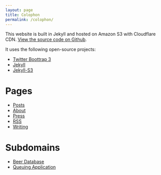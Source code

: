 ```yaml
---
layout: page 
title: Colophon
permalink: /colophon/
---
```

This website is built in Jekyll and hosted on Amazon S3 with Cloudflare CDN. [View the source code on Github](http://github.com/philipithomas/www.philipithomas.com).

It uses the following open-source projects:

* [Twitter Boottrap 3](http://getbootstrap.com)
* [Jekyll](https://github.com/mojombo/jekyll)
* [Jekyll-S3](https://github.com/ebello/Jekyll-S3)

# Pages

*	[Posts](/posts/)
*	[About](/about/)
*	[Press](/press/)
*	[RSS](/atom.xml)
*	[Writing](/writing/)


# Subdomains
* [Beer Database](http://beer.philipithomas.com)
* [Queuing Application](http://queue.philipithomas.com)

